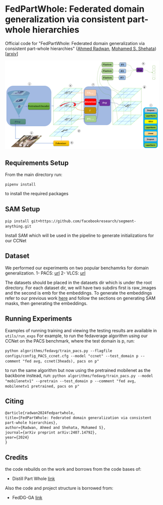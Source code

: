 # FedPartWhole: Federated domain generalization via consistent part-whole hierarchies
Official code for "FedPartWhole: Federated domain generalization via consistent part-whole hierarchies" ([Ahmed Radwan](https://scholar.google.com/citations?user=LCz8YhMAAAAJ&hl=en), [Mohamed S. Shehata](https://scholar.google.com/citations?hl=en&user=i9PpMVkAAAAJ)) \[[arxiv](https://arxiv.org/abs/2407.14792v1)\]

![Training](images/combined_arch.png)

## Requirements Setup

From the main directory run:

``pipenv install``

to install the required packages

## SAM Setup

``pip install git+https://github.com/facebookresearch/segment-anything.git``

Install SAM which will be used in the pipeline to generate initializations for our CCNet

## Dataset

We performed our experiments on two popular benchamrks for domain generalization.
1- PACS: [url](https://github.com/MachineLearning2020/Homework3-PACS/tree/master/PACS)
2- VLCS: [url](https://github.com/belaalb/G2DM?tab=readme-ov-file#download-vlcs)

The datasets should be placed in the datasets dir which is under the root directory. For each dataset dir, we will have two subdirs first is raw_images and the second is emb for the embeddings. To generate the embeddings refer to our previous work [here](https://github.com/AhmedMostafaSoliman/distill-part-whole) and follow the sections on generating SAM masks, then generating the embeddings.


## Running Experiments
Examples of running training and viewing the testing results are available in ``utils/run_exps``
For example, to run the fedaverage algorithm using our CCNet on the PACS benchmark, where the test domain is p, run:

``python algorithms/fedavg/train_pacs.py --flagfile configs/config_PACS_ccnet.cfg --model "ccnet" --test_domain p --comment "fed avg, ccnet(3heads), pacs on p"``

to run the same algorithm but now using the pretrained mobilenet as the backbone instead, run:
``python algorithms/fedavg/train_pacs.py --model "mobilenetv1" --pretrain --test_domain p --comment "fed avg, mobilenetv1 pretrained, pacs on p"``


## Citing

    @article{radwan2024fedpartwhole,
    title={FedPartWhole: Federated domain generalization via consistent part-whole hierarchies},
    author={Radwan, Ahmed and Shehata, Mohamed S},
    journal={arXiv preprint arXiv:2407.14792},
    year={2024}
    }

## Credits

the code rebuilds on the work and borrows from the code bases of:

- Distill Part Whole [link](https://github.com/AhmedMostafaSoliman/distill-part-whole)

Also the code and project structure is borrowed from:

- FedDG-GA [link](https://github.com/MediaBrain-SJTU/FedDG-GA)
